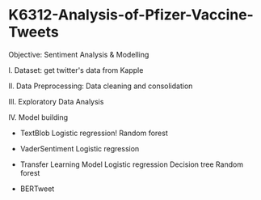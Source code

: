 # K6312-Analysis-of-Pfizer-Vaccine-Tweets

Objective: Sentiment Analysis & Modelling

I. Dataset: get twitter's data from Kapple

II. Data Preprocessing: Data cleaning and consolidation

III. Exploratory Data Analysis

IV. Model building
*  TextBlob
Logistic regression!
Random forest

*  VaderSentiment
Logistic regression

* Transfer Learning Model
Logistic regression
Decision tree
Random forest

* BERTweet
